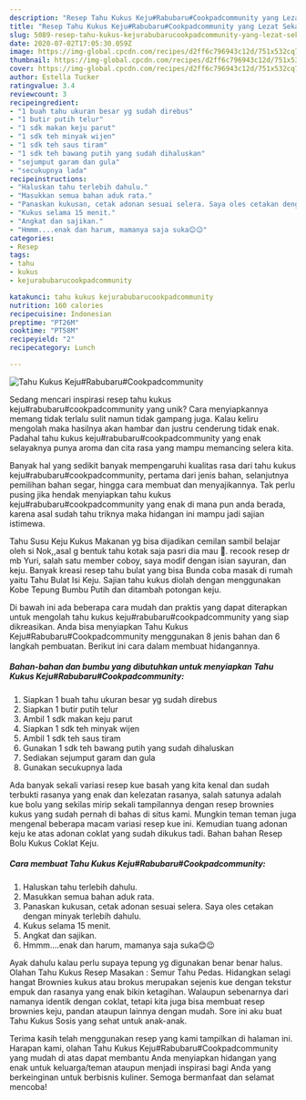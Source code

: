 ```yaml
---
description: "Resep Tahu Kukus Keju#Rabubaru#Cookpadcommunity yang Lezat Sekali"
title: "Resep Tahu Kukus Keju#Rabubaru#Cookpadcommunity yang Lezat Sekali"
slug: 5089-resep-tahu-kukus-kejurabubarucookpadcommunity-yang-lezat-sekali
date: 2020-07-02T17:05:30.059Z
image: https://img-global.cpcdn.com/recipes/d2ff6c796943c12d/751x532cq70/tahu-kukus-kejurabubarucookpadcommunity-foto-resep-utama.jpg
thumbnail: https://img-global.cpcdn.com/recipes/d2ff6c796943c12d/751x532cq70/tahu-kukus-kejurabubarucookpadcommunity-foto-resep-utama.jpg
cover: https://img-global.cpcdn.com/recipes/d2ff6c796943c12d/751x532cq70/tahu-kukus-kejurabubarucookpadcommunity-foto-resep-utama.jpg
author: Estella Tucker
ratingvalue: 3.4
reviewcount: 3
recipeingredient:
- "1 buah tahu ukuran besar yg sudah direbus"
- "1 butir putih telur"
- "1 sdk makan keju parut"
- "1 sdk teh minyak wijen"
- "1 sdk teh saus tiram"
- "1 sdk teh bawang putih yang sudah dihaluskan"
- "sejumput garam dan gula"
- "secukupnya lada"
recipeinstructions:
- "Haluskan tahu terlebih dahulu."
- "Masukkan semua bahan aduk rata."
- "Panaskan kukusan, cetak adonan sesuai selera. Saya oles cetakan dengan minyak terlebih dahulu."
- "Kukus selama 15 menit."
- "Angkat dan sajikan."
- "Hmmm....enak dan harum, mamanya saja suka😊😉"
categories:
- Resep
tags:
- tahu
- kukus
- kejurabubarucookpadcommunity

katakunci: tahu kukus kejurabubarucookpadcommunity 
nutrition: 160 calories
recipecuisine: Indonesian
preptime: "PT26M"
cooktime: "PT58M"
recipeyield: "2"
recipecategory: Lunch

---
```



![Tahu Kukus Keju#Rabubaru#Cookpadcommunity](https://img-global.cpcdn.com/recipes/d2ff6c796943c12d/751x532cq70/tahu-kukus-kejurabubarucookpadcommunity-foto-resep-utama.jpg)

Sedang mencari inspirasi resep tahu kukus keju#rabubaru#cookpadcommunity yang unik? Cara menyiapkannya memang tidak terlalu sulit namun tidak gampang juga. Kalau keliru mengolah maka hasilnya akan hambar dan justru cenderung tidak enak. Padahal tahu kukus keju#rabubaru#cookpadcommunity yang enak selayaknya punya aroma dan cita rasa yang mampu memancing selera kita.

Banyak hal yang sedikit banyak mempengaruhi kualitas rasa dari tahu kukus keju#rabubaru#cookpadcommunity, pertama dari jenis bahan, selanjutnya pemilihan bahan segar, hingga cara membuat dan menyajikannya. Tak perlu pusing jika hendak menyiapkan tahu kukus keju#rabubaru#cookpadcommunity yang enak di mana pun anda berada, karena asal sudah tahu triknya maka hidangan ini mampu jadi sajian istimewa.

Tahu Susu Keju Kukus Makanan yg bisa dijadikan cemilan sambil belajar oleh si Nok,,asal g bentuk tahu kotak saja pasri dia mau 🤣. recook resep dr mb Yuri, salah satu member coboy, saya modif dengan isian sayuran, dan keju. Banyak kreasi resep tahu bulat yang bisa Bunda coba masak di rumah yaitu Tahu Bulat Isi Keju. Sajian tahu kukus diolah dengan menggunakan Kobe Tepung Bumbu Putih dan ditambah potongan keju.


Di bawah ini ada beberapa cara mudah dan praktis yang dapat diterapkan untuk mengolah tahu kukus keju#rabubaru#cookpadcommunity yang siap dikreasikan. Anda bisa menyiapkan Tahu Kukus Keju#Rabubaru#Cookpadcommunity menggunakan 8 jenis bahan dan 6 langkah pembuatan. Berikut ini cara dalam membuat hidangannya.

<!--inarticleads1-->

##### Bahan-bahan dan bumbu yang dibutuhkan untuk menyiapkan Tahu Kukus Keju#Rabubaru#Cookpadcommunity:

1. Siapkan 1 buah tahu ukuran besar yg sudah direbus
1. Siapkan 1 butir putih telur
1. Ambil 1 sdk makan keju parut
1. Siapkan 1 sdk teh minyak wijen
1. Ambil 1 sdk teh saus tiram
1. Gunakan 1 sdk teh bawang putih yang sudah dihaluskan
1. Sediakan sejumput garam dan gula
1. Gunakan secukupnya lada


Ada banyak sekali variasi resep kue basah yang kita kenal dan sudah terbukti rasanya yang enak dan kelezatan rasanya, salah satunya adalah kue bolu yang sekilas mirip sekali tampilannya dengan resep brownies kukus yang sudah pernah di bahas di situs kami. Mungkin teman teman juga mengenal beberapa macam variasi resep kue ini. Kemudian tuang adonan keju ke atas adonan coklat yang sudah dikukus tadi. Bahan bahan Resep Bolu Kukus Coklat Keju. 

<!--inarticleads2-->

##### Cara membuat Tahu Kukus Keju#Rabubaru#Cookpadcommunity:

1. Haluskan tahu terlebih dahulu.
1. Masukkan semua bahan aduk rata.
1. Panaskan kukusan, cetak adonan sesuai selera. Saya oles cetakan dengan minyak terlebih dahulu.
1. Kukus selama 15 menit.
1. Angkat dan sajikan.
1. Hmmm....enak dan harum, mamanya saja suka😊😉


Ayak dahulu kalau perlu supaya tepung yg digunakan benar benar halus. Olahan Tahu Kukus Resep Masakan : Semur Tahu Pedas. Hidangkan selagi hangat Brownies kukus atau brokus merupakan sejenis kue dengan tekstur empuk dan rasanya yang enak bikin ketagihan. Walaupun sebenarnya dari namanya identik dengan coklat, tetapi kita juga bisa membuat resep brownies keju, pandan ataupun lainnya dengan mudah. Sore ini aku buat Tahu Kukus Sosis yang sehat untuk anak-anak. 

Terima kasih telah menggunakan resep yang kami tampilkan di halaman ini. Harapan kami, olahan Tahu Kukus Keju#Rabubaru#Cookpadcommunity yang mudah di atas dapat membantu Anda menyiapkan hidangan yang enak untuk keluarga/teman ataupun menjadi inspirasi bagi Anda yang berkeinginan untuk berbisnis kuliner. Semoga bermanfaat dan selamat mencoba!
